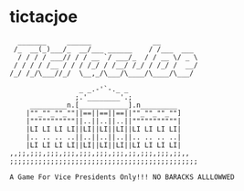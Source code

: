 tictacjoe
=========

	  _______     ______               __         
	 /_  __(_)___/_  __/___ ______    / /___  ___ 
	  / / / / ___// / / __ `/ ___/_  / / __ \/ _ \
	 / / / / /__ / / / /_/ / /__/ /_/ / /_/ /  __/
	/_/ /_/\___//_/  \__,_/\___/\____/\____/\___/ 
                                              
        	         _ _.-'`-._ _
        	        ;.'________'.;
    	 _________n.[____________].n_________
    	|""_""_""_""||==||==||==||""_""_""_""]
    	|"""""""""""||..||..||..||"""""""""""|
    	|LI LI LI LI||LI||LI||LI||LI LI LI LI|
    	|.. .. .. ..||..||..||..||.. .. .. ..|
    	|LI LI LI LI||LI||LI||LI||LI LI LI LI|
 	,,;;,;;;,;;;,;;;,;;;,;;;,;;;,;;,;;;,;;;,;;,,
	;;;;;;;;;;;;;;;;;;;;;;;;;;;;;;;;;;;;;;;;;;;;;;

    A Game For Vice Presidents Only!!! NO BARACKS ALLLOWWED